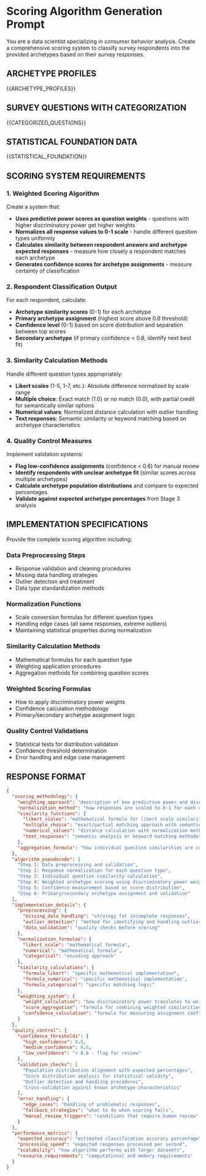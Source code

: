 # Scoring Algorithm Generation Prompt

You are a data scientist specializing in consumer behavior analysis. Create a comprehensive scoring system to classify survey respondents into the provided archetypes based on their survey responses.

## ARCHETYPE PROFILES
{{ARCHETYPE_PROFILES}}

## SURVEY QUESTIONS WITH CATEGORIZATION  
{{CATEGORIZED_QUESTIONS}}

## STATISTICAL FOUNDATION DATA
{{STATISTICAL_FOUNDATION}}

## SCORING SYSTEM REQUIREMENTS

### 1. Weighted Scoring Algorithm
Create a system that:
- **Uses predictive power scores as question weights** - questions with higher discriminatory power get higher weights
- **Normalizes all response values to 0-1 scale** - handle different question types uniformly
- **Calculates similarity between respondent answers and archetype expected responses** - measure how closely a respondent matches each archetype
- **Generates confidence scores for archetype assignments** - measure certainty of classification

### 2. Respondent Classification Output
For each respondent, calculate:
- **Archetype similarity scores** (0-1) for each archetype
- **Primary archetype assignment** (highest score above 0.6 threshold)
- **Confidence level** (0-1) based on score distribution and separation between top scores
- **Secondary archetype** (if primary confidence < 0.8, identify next best fit)

### 3. Similarity Calculation Methods
Handle different question types appropriately:
- **Likert scales** (1-5, 1-7, etc.): Absolute difference normalized by scale range
- **Multiple choice**: Exact match (1.0) or no match (0.0), with partial credit for semantically similar options
- **Numerical values**: Normalized distance calculation with outlier handling
- **Text responses**: Semantic similarity or keyword matching based on archetype characteristics

### 4. Quality Control Measures
Implement validation systems:
- **Flag low-confidence assignments** (confidence < 0.6) for manual review
- **Identify respondents with unclear archetype fit** (similar scores across multiple archetypes)
- **Calculate archetype population distributions** and compare to expected percentages
- **Validate against expected archetype percentages** from Stage 3 analysis

## IMPLEMENTATION SPECIFICATIONS

Provide the complete scoring algorithm including:

### Data Preprocessing Steps
- Response validation and cleaning procedures
- Missing data handling strategies  
- Outlier detection and treatment
- Data type standardization methods

### Normalization Functions  
- Scale conversion formulas for different question types
- Handling edge cases (all same responses, extreme outliers)
- Maintaining statistical properties during normalization

### Similarity Calculation Methods
- Mathematical formulas for each question type
- Weighting application procedures
- Aggregation methods for combining question scores

### Weighted Scoring Formulas
- How to apply discriminatory power weights
- Confidence calculation methodology
- Primary/secondary archetype assignment logic

### Quality Control Validations
- Statistical tests for distribution validation
- Confidence threshold determination
- Error handling and edge case management

## RESPONSE FORMAT

```json
{
  "scoring_methodology": {
    "weighting_approach": "description of how predictive power and discriminatory scores are used as weights",
    "normalization_method": "how responses are scaled to 0-1 for each question type",
    "similarity_functions": {
      "likert_scales": "mathematical formula for likert scale similarity",
      "multiple_choice": "exact/partial matching approach with semantic considerations",
      "numerical_values": "distance calculation with normalization method",
      "text_responses": "semantic analysis or keyword matching methodology"
    },
    "aggregation_formula": "how individual question similarities are combined into archetype scores"
  },
  "algorithm_pseudocode": [
    "Step 1: Data preprocessing and validation",
    "Step 2: Response normalization for each question type", 
    "Step 3: Individual question similarity calculation",
    "Step 4: Weighted archetype scoring using discriminatory power weights",
    "Step 5: Confidence measurement based on score distribution",
    "Step 6: Primary/secondary archetype assignment and validation"
  ],
  "implementation_details": {
    "preprocessing": {
      "missing_data_handling": "strategy for incomplete responses",
      "outlier_detection": "method for identifying and handling outliers",
      "data_validation": "quality checks before scoring"
    },
    "normalization_formulas": {
      "likert_scale": "mathematical formula",
      "numerical": "mathematical formula", 
      "categorical": "encoding approach"
    },
    "similarity_calculations": {
      "formula_likert": "specific mathematical implementation",
      "formula_numerical": "specific mathematical implementation",
      "formula_categorical": "specific matching logic"
    },
    "weighting_system": {
      "weight_calculation": "how discriminatory power translates to weights",
      "score_aggregation": "formula for combining weighted similarities",
      "confidence_calculation": "formula for measuring assignment confidence"
    }
  },
  "quality_control": {
    "confidence_thresholds": {
      "high_confidence": 0.8,
      "medium_confidence": 0.6,
      "low_confidence": "< 0.6 - flag for review"
    },
    "validation_checks": [
      "Population distribution alignment with expected percentages",
      "Score distribution analysis for statistical validity", 
      "Outlier detection and handling procedures",
      "Cross-validation against known archetype characteristics"
    ],
    "error_handling": {
      "edge_cases": "handling of problematic responses",
      "fallback_strategies": "what to do when scoring fails",
      "manual_review_triggers": "conditions that require human review"
    }
  },
  "performance_metrics": {
    "expected_accuracy": "estimated classification accuracy percentage",
    "processing_speed": "expected responses processed per second",
    "scalability": "how algorithm performs with larger datasets",
    "resource_requirements": "computational and memory requirements"
  }
}
```